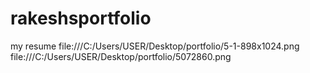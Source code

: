 # rakeshsportfolio
my resume
file:///C:/Users/USER/Desktop/portfolio/5-1-898x1024.png
file:///C:/Users/USER/Desktop/portfolio/5072860.png
